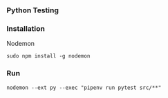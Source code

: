 ### Python Testing


### Installation
Nodemon

`
sudo npm install -g nodemon
`
### Run
`
nodemon --ext py --exec "pipenv run pytest src/**"
`